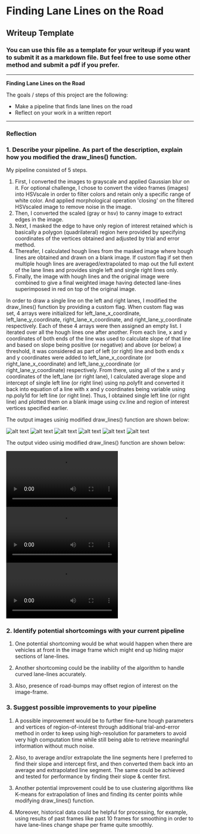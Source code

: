# **Finding Lane Lines on the Road** 

## Writeup Template

### You can use this file as a template for your writeup if you want to submit it as a markdown file. But feel free to use some other method and submit a pdf if you prefer.

---

**Finding Lane Lines on the Road**

The goals / steps of this project are the following:
* Make a pipeline that finds lane lines on the road
* Reflect on your work in a written report


[//]: # (Image References)

[image1]: ./test_images_output/solidWhiteCurve.jpg
[image2]: ./test_images_output/solidWhiteRight.jpg
[image3]: ./test_images_output/solidYellowCurve.jpg
[image4]: ./test_images_output/solidYellowCurve2.jpg
[image5]: ./test_images_output/solidYellowLeft.jpg
[image6]: ./test_images_output/whiteCarLaneSwitch.jpg

[video1]: ./test_videos_output/solidWhiteRight.mp4
[video2]: ./test_videos_output/solidYellowLeft.mp4
[video3]: ./test_videos_output/challenge.mp4

---

### Reflection

### 1. Describe your pipeline. As part of the description, explain how you modified the draw_lines() function.

My pipeline consisted of 5 steps. 
1) First, I converted the images to grayscale and applied Gaussian blur on it. For optional challenge, I chose to convert the video frames (images) into HSVscale in order to filter colors and retain only a specific range of white color. And applied morphological operation 'closing' on the filtered HSVscaled image to remove noise in the image.
2) Then, I converted the scaled (gray or hsv) to canny image to extract edges in the image.
3) Next, I masked the edge to have only region of interest retained which is basically a polygon (quadrilateral) region here provided by specifying coordinates of the vertices obtained and adjusted by trial and error method.
4) Thereafer, I calculated hough lines from the masked image where hough lines are obtained and drawn on a blank image. If custom flag if set then multiple hough lines are averaged/extrapolated to map out the full extent of the lane lines and provides single left and single right lines only.
5) Finally, the image with hough lines and the original image were combined to give a final weighted image having detected lane-lines superimposed in red on top of the original image.

In order to draw a single line on the left and right lanes, I modified the draw_lines() function by providing a custom flag. When custom flag was set, 4 arrays were initialized for left_lane_x_coordinate, left_lane_y_coordinate, right_lane_x_coordinate, and right_lane_y_coordinate respectively. Each of these 4 arrays were then assigned an empty list. I iterated over all the hough lines one after another. From each line, x and y coordinates of both ends of the line was used to calculate slope of that line and based on slope being positive (or negative) and above (or below) a threshold, it was considered as part of left (or right) line and both ends x and y coordinates were added to left_lane_x_coordinate (or right_lane_x_coordinate) and left_lane_y_coordinate (or right_lane_y_coordinate) respectively. From there, using all of the x and y coordinates of the left_lane (or right lane), I calculated average slope and intercept of single left line (or right line) using np.polyfit and converted it back into equation of a line with x and y coordinates being variable using np.poly1d for left line (or right line). Thus, I obtained single left line (or right line) and plotted them on a blank image using cv.line and region of interest vertices specified earlier.

The output images usinig modified draw_lines() function are shown below: 

![alt text][image1]
![alt text][image2]
![alt text][image3]
![alt text][image4]
![alt text][image5]
![alt text][image6]

The output video usinig modified draw_lines() function are shown below: 

![alt text][video1]
![alt text][video2]
![alt text][video3]


### 2. Identify potential shortcomings with your current pipeline


1) One potential shortcoming would be what would happen when there are vehicles at front in the image frame which might end up hiding major sections of lane-lines.

2) Another shortcoming could be the inability of the algorithm to handle curved lane-lines accurately.

3) Also, presence of road-bumps may offset region of interest on the image-frame.


### 3. Suggest possible improvements to your pipeline

1) A possible improvement would be to further fine-tune hough parameters and vertices of region-of-interest through additional trial-and-error method in order to keep using high-resolution for parameters to avoid very high computation time while still being able to retrieve meaningful information without much noise.

2) Also, to average and/or extrapolate the line segments here I preferred to find their slope and intercept first, and then converted them back into an average and extrapolated line segment. The same could be achieved and tested for performance by finding their slope & center first.

3) Another potential improvement could be to use clustering algorithms like K-means for extrapolation of lines and finding its center points while modifying draw_lines() function.

4) Moreover, historical data could be helpful for processing, for example, using results of past frames like past 10 frames for smoothing in order to have lane-lines change shape per frame quite smoothly.
